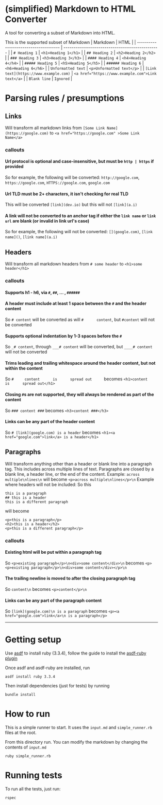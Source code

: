 # (simplified) Markdown to HTML Converter
A tool for converting a subset of Markdown into HTML.

This is the supported subset of Markdown
| Markdown                               | HTML                                              |
| -------------------------------------- | ------------------------------------------------- |
| `# Heading 1`                          | `<h1>Heading 1</h1>`                              |
| `## Heading 2`                         | `<h2>Heading 2</h2>`                              |
| `### Heading 3`                        | `<h3>Heading 3</h3>`                              |
| `#### Heading 4`                       | `<h4>Heading 4</h4>`                              |
| `##### Heading 5`                      | `<h5>Heading 5</h5>`                              |
| `###### Heading 6`                     | `<h6>Heading 6</h6>`                              |
| `Unformatted text`                     | `<p>Unformatted text</p>`                         |
| `[Link text](https://www.example.com)` | `<a href="https://www.example.com">Link text</a>` |
| `Blank line`                           | `Ignored`                                         |

# Parsing rules / presumptions

## Links
Will transform all markdown links from `[Some Link Name](https://google.com)` 
to `<a href="https://google.com" >Some Link Name</a>`

### callouts
#### Url protocol is optional and case-insensitive, but must be `http | https` if provided
So for example, the following will be converted: `http://google.com`, `https://google.com`, `HTTPS://google.com`, `google.com`
#### Url TLD must be 2+ characters, it isn't checking for real TLD 
This will be converted `[link](dev.io)` but this will not `[link](a.i)`
#### A link will not be converted to an anchor tag if either the `link name` or `link url` are blank (or invalid in link url's case)
So for example, the following will not be converted: `[](google.com)`, `[link name]()`, `[link name](a.i)`


## Headers
Will transform all markdown headers from `# some header` to `<h1>some header</h1>`

### callouts
#### Supports h1 - h6, via `#`, `##`, ... , `######`
#### A header must include at least 1 space between the `#` and the header content
So `# content` will be converted as will `#      content`, but `#content` will not be converted
#### Supports optional indentation by 1-3 spaces before the `#`
So `_# content`, through `___# content` will be converted, but `____# content` will not be converted
#### Trims leading and trailing whitespace around the header content, but not within the content
So `#     content      is      spread out     ` becomes `<h1>content      is      spread out</h1>` 
#### Closing `#`s are not supported, they will always be rendered as part of the content
So `### content ###` becomes `<h3>content ###</h3>`
#### Links can be any part of the header content
So `# [link](google.com) is a header` becomes `<h1><a href="google.com">link</a> is a header</h1>`

## Paragraphs
Will transform anything other than a header or blank line into a paragraph tag. This includes across multiple lines of text.
Paragraphs are closed by a blank line, a header line, or the end of the content. 
Example: `across multiple\nlines\n` will become `<p>across multiple\nlines</p>\n`
Example where headers will not be included:
So this
```
this is a paragraph
## this is a header
this is a different paragraph
```
will become
```
<p>this is a paragraph</p>
<h2>this is a header</h2>
<p>this is a different paragraph</p>
```

### callouts
#### Existing html will be put within a paragraph tag
So `<p>existing paragraph</p>\n<div>some content</div>\n` becomes `<p><p>existing paragraph</p>\n<div>some content</div></p>\n`
#### The trailing newline is moved to after the closing paragraph tag
So `content\n` becomes `<p>content</p>\n`
#### Links can be any part of the paragraph content
So `[link](google.com)\n is a paragraph` becomes `<p><a href="google.com">link</a>\n is a paragraph</p>`

<hr/>

# Getting setup
Use [asdf](https://asdf-vm.com/) to install ruby (3.3.4), follow the guide to install the [asdf-ruby plugin](https://github.com/asdf-vm/asdf-ruby) 

Once asdf and asdf-ruby are installed, run
```
asdf install ruby 3.3.4
```

Then install dependencies (just for tests) by running
```
bundle install
```

# How to run
This is a simple runner to start. It uses the `input.md` and `simple_runner.rb` files at the root.

From this directory run. You can modify the markdown by changing the contents of `input.md` 
```
ruby simple_runner.rb
```

# Running tests
To run all the tests, just run:
```
rspec
```